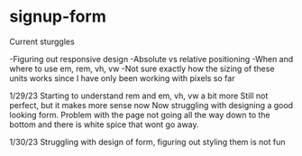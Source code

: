 # signup-form

Current sturggles

-Figuring out responsive design 
-Absolute vs relative positioning 
-When and where to use em, rem, vh, vw
-Not sure exactly how the sizing of these units works since I have only been working with pixels so far 

1/29/23
Starting to understand rem and em, vh, vw a bit more
Still not perfect, but it makes more sense now
Now struggling with designing a good looking form.
Problem with the page not going all the way down to the bottom and there is white spice that wont go away.

1/30/23
Struggling with design of form, figuring out styling them is not fun
